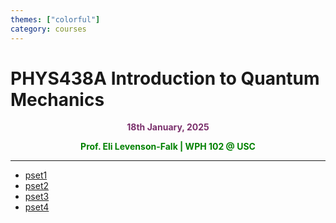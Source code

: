 ```yaml
---
themes: ["colorful"]
category: courses
---
```


# PHYS438A Introduction to Quantum Mechanics
<p style="text-align:center; color:#7A306C"> <b>18th January, 2025</b> </p>

<p style='text-align:center;color:green'><b> 
Prof. Eli Levenson-Falk | WPH 102 @ USC
</b></p>

---

- [pset1](pset1)
- [pset2](pset2)
- [pset3](pset3)
- [pset4](pset4)
